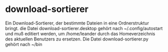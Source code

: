 # download-sortierer

Ein Download-Sortierer, der bestimmte Dateien in eine Ordnerstruktur bringt.
die Datei download-sortierer.desktop gehört nach ~/.config/autostart und muß editiert werden, um /home/leander durch das Homeverzeichnis des aktuellen Benutzers zu ersetzen.
Die Datei download-sortierer.py gehört nach ~/bin
